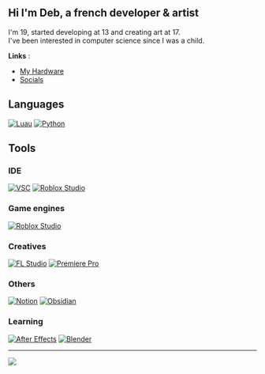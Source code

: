 ## Hi I'm Deb, a french developer & artist
I'm 19, started developing at 13 and creating art at 17.
<br>
I've been interested in computer science since I was a child.

**Links** :
 - [My Hardware](Hardware.md) 
 - [Socials](https://miwa.lol/deb)

## Languages
[![Luau](https://img.shields.io/badge/Luau-00a2ff?style=for-the-badge&logo=Roblox)](https://luau.org/)
[![Python](https://img.shields.io/badge/Python-FFD43B?style=for-the-badge&logo=Python)](https://www.python.org/)

## Tools

### IDE
[![VSC](https://img.shields.io/badge/VSCode-007ACC?style=for-the-badge&logo=visual%20studio%20code)](https://code.visualstudio.com/)
[![Roblox Studio](https://img.shields.io/badge/Roblox%20Studio-050505?style=for-the-badge&logo=Roblox%20Studio&logoColor=white)](https://create.roblox.com/landing)

### Game engines
[![Roblox Studio](https://img.shields.io/badge/Roblox%20Studio-050505?style=for-the-badge&logo=Roblox%20Studio&logoColor=white)](https://create.roblox.com/landing)

### Creatives
[![FL Studio](https://img.shields.io/badge/FL%20Studio-1EC173?style=for-the-badge&logo=FL%20Studio&logoSize=fl%20studio)](https://www.image-line.com/)
[![Premiere Pro](https://img.shields.io/badge/Premiere%20Pro-00005b?style=for-the-badge&logo=Premiere%20Pro)](https://www.adobe.com/fr/products/premiere.html)

### Others
[![Notion](https://img.shields.io/badge/Notion-ffffff?style=for-the-badge&logo=notion&logoColor=black)](https://www.notion.so/)
[![Obsidian](https://img.shields.io/badge/Obsidian-8B5CF6?style=for-the-badge&logo=obsidian)](https://obsidian.md/)

### Learning
[![After Effects](https://img.shields.io/badge/After%20Effects-00005b?style=for-the-badge&logo=After%20Effects)](https://www.adobe.com/fr/products/aftereffects.html)
[![Blender](https://img.shields.io/badge/Blender-E87D0D?style=for-the-badge&logo=blender&logoColor=white)](https://www.blender.org/)


---
<a href="https://github.com/anuraghazra/github-readme-stats">
  <img align="center" src="https://github-readme-stats.vercel.app/api/top-langs/?username=Deb84&layout=compact&theme=transparent"/>
</a>
